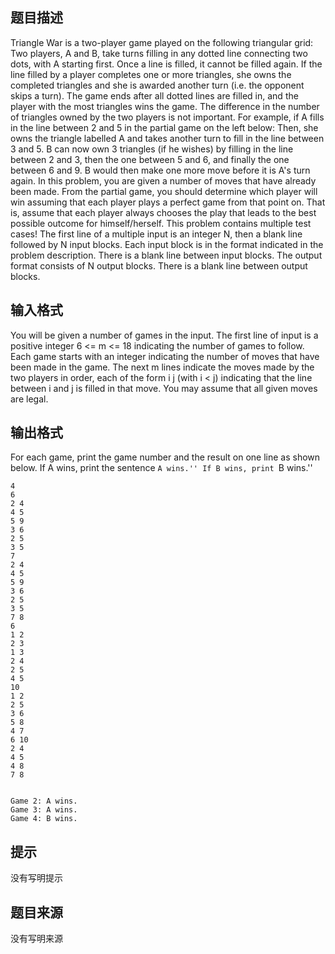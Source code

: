 


## 题目描述
Triangle War is a two-player game played on the following triangular grid: 
Two players, A and B, take turns filling in any dotted line connecting two dots, with A starting first. Once a line is filled, it cannot be filled again. If the line filled by a player completes one or more triangles, she owns the completed triangles and she is awarded another turn (i.e. the opponent skips a turn). The game ends after all dotted lines are filled in, and the player with the most triangles wins the game. The difference in the number of triangles owned by the two players is not important. 
For example, if A fills in the line between 2 and 5 in the partial game on the left below: 
Then, she owns the triangle labelled A and takes another turn to fill in the line between 3 and 5. B can now own 3 triangles (if he wishes) by filling in the line between 2 and 3, then the one between 5 and 6, and finally the one between 6 and 9. B would then make one more move before it is A's turn again. 
In this problem, you are given a number of moves that have already been made. From the partial game, you should determine which player will win assuming that each player plays a perfect game from that point on. That is, assume that each player always chooses the play that leads to the best possible outcome for himself/herself. 
This problem contains multiple test cases!
The first line of a multiple input is an integer N, then a blank line followed by N input blocks. Each input block is in the format indicated in the problem description. There is a blank line between input blocks.
The output format consists of N output blocks. There is a blank line between output blocks.
## 输入格式
You will be given a number of games in the input. The first line of input is a positive integer 6 <= m <= 18 indicating the number of games to follow. Each game starts with an integer indicating the number of moves that have been made in the game. The next m lines indicate the moves made by the two players in order, each of the form i j (with i < j) indicating that the line between i and j is filled in that move. You may assume that all given moves are legal.
## 输出格式
For each game, print the game number and the result on one line as shown below. If A wins, print the sentence ``A wins.'' If B wins, print ``B wins.'' 

```input11
4
6
2 4
4 5
5 9
3 6
2 5
3 5
7
2 4
4 5
5 9
3 6
2 5
3 5
7 8
6
1 2
2 3
1 3
2 4
2 5
4 5
10
1 2
2 5
3 6
5 8
4 7
6 10
2 4
4 5
4 8
7 8


```

```output1Game 1: B wins.
Game 2: A wins.
Game 3: A wins.
Game 4: B wins.
```

## 提示
没有写明提示
## 题目来源
没有写明来源


